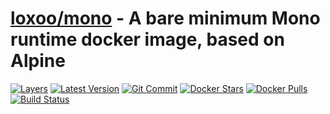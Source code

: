 [hub]: https://hub.docker.com/r/loxoo/mono
[mbdg]: https://microbadger.com/images/loxoo/mono
[git]: https://github.com/triptixx/mono
[actions]: https://github.com/triptixx/mono/actions

# [loxoo/mono][hub] - A bare minimum Mono runtime docker image, based on Alpine
[![Layers](https://images.microbadger.com/badges/image/loxoo/mono.svg)][mbdg]
[![Latest Version](https://images.microbadger.com/badges/version/loxoo/mono.svg)][hub]
[![Git Commit](https://images.microbadger.com/badges/commit/loxoo/mono.svg)][git]
[![Docker Stars](https://img.shields.io/docker/stars/loxoo/mono.svg)][hub]
[![Docker Pulls](https://img.shields.io/docker/pulls/loxoo/mono.svg)][hub]
[![Build Status](https://github.com/triptixx/mono/workflows/docker%20build/badge.svg)][actions]
